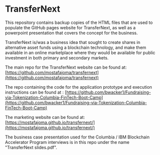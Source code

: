 # TransferNext

This repository contains backup copies of the HTML files that are used to populate the GitHub pages website for TransferNext, as well as a powerpoint presentation that covers the concept for the business. 

TransferNext is/was a business idea that sought to create shares in alternative asset funds using a blockchain technology, and make them available in an online marketplace where they would be available for public investment in both primary and secondary markets. 

The main repo for the TransferNext website can be found at: [https://github.com/mostafajoma/transfernext](https://github.com/mostafajoma/transfernext)

The repo containing the code for the application prototype and execution instructions can be found at : [https://github.com/bwacker1/Fundraising-via-Tokenization-Columbia-FinTech-Boot-Camp](https://github.com/bwacker1/Fundraising-via-Tokenization-Columbia-FinTech-Boot-Camp)

The marketing website can be found at: [https://mostafajoma.github.io/transfernext/](https://mostafajoma.github.io/transfernext/)

The business case presentation used for the Columbia / IBM Blockchain Accelerator Program interviews is in this repo under the name "TransferNext slides.pdf".
